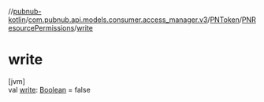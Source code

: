 //[pubnub-kotlin](../../../../index.md)/[com.pubnub.api.models.consumer.access_manager.v3](../../index.md)/[PNToken](../index.md)/[PNResourcePermissions](index.md)/[write](write.md)

# write

[jvm]\
val [write](write.md): [Boolean](https://kotlinlang.org/api/latest/jvm/stdlib/kotlin/-boolean/index.html) = false
